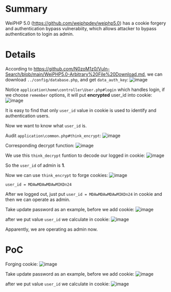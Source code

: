 # Summary
WeiPHP 5.0 (https://github.com/weiphpdev/weiphp5.0) has a cookie forgery and authentication bypass vulnerabiity, which allows attacker to bypass authentication to login as admin.

# Details
According to https://github.com/N0zoM1z0/Vuln-Search/blob/main/WeiPHP5.0-Arbitrary%20File%20Download.md, we can download `../config/database.php`, and get `data_auth_key`:
![image](https://github.com/user-attachments/assets/9c39fa2f-47f8-4f15-b25f-e12744e2c7eb)

Notice `application\home\controller\User.php#login` which handles login, if we choose `remember` options, it will put **encrypted** user_id into cookie:
![image](https://github.com/user-attachments/assets/c521e9e8-9d52-4a7c-8b2d-7b5b1632a480)

It is easy to find that only `user_id` value in cookie is used to identify and authentication users.

Now we want to know what `user_id` is.

Audit `application\common.php#think_encrypt`:
![image](https://github.com/user-attachments/assets/49d7c2c5-7fe5-4f76-bcb3-5d25e7a579f7)

Corresponding decrypt function:
![image](https://github.com/user-attachments/assets/d954de4d-3fea-4f52-9d4c-2517c584bc36)

We use this `think_decrypt` funtion to decode our logged in cookie:
![image](https://github.com/user-attachments/assets/01c68095-6a77-40b8-92af-9b5ff3afd951)

So the `user_id` of admin is **1**.

Now we can use `think_encrypt` to forge cookies:
![image](https://github.com/user-attachments/assets/ceda4e77-23dd-49de-899c-99ef502472ce)

```
user_id = MDAwMDAwMDAwMIKDn24
```

After we logged out, just put `user_id = MDAwMDAwMDAwMIKDn24` in cookie and then we can operate as admin.

Take update password as an example,
before we add cookie:
![image](https://github.com/user-attachments/assets/e42cb39c-e9ec-4896-a082-18c87f394206)

after we put value `user_id` we calculate in cookie:
![image](https://github.com/user-attachments/assets/9cc19dba-027c-474d-ab30-942ac2ac35b0)

Apparently, we are operating as admin now.

# PoC
Forging cookie:
![image](https://github.com/user-attachments/assets/ceda4e77-23dd-49de-899c-99ef502472ce)

Take update password as an example,
before we add cookie:
![image](https://github.com/user-attachments/assets/e42cb39c-e9ec-4896-a082-18c87f394206)

after we put value `user_id` we calculate in cookie:
![image](https://github.com/user-attachments/assets/9cc19dba-027c-474d-ab30-942ac2ac35b0)
